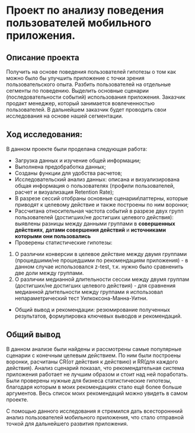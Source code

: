 # Проект по анализу поведения пользователей мобильного приложения.

## Описание проекта
Получить на основе поведения пользователей гипотезы о том как можно было бы улучшить приложение с точки зрения пользовательского опыта.
Разбить пользователей на отдельные сегменты по поведению.
Выделить основные сценарии (последовательности событий) использования приложения.
Заказчик продакт менеджер, который занимается вовлеченностью пользователей. В дальнейшем заказчик будет проводить свои исследования на основе нашей сегментации.

## Ход исследования:
В данном проекте были проделана следующая работа:
- Загрузка данных и изучение общей информации;
- Выполнена предобработка данных;
- Созданы функции для удобства расчетов;
- Исследовательский анализ данных: описана и визуализирована общая информация о пользователях (профили пользователей, расчет и визуализация Retention Rate);
- В разрезе сессий отобраны основные сценарии\паттерны, которые приводят к целевому действие и также построены по ним воронки;
- Рассчитана относительная частота событий в разрезе двух групп пользователей (достигших/не достигших целевого действия): выявлены разницы между данными группами в **совершенных действиях**, **датами совершения действий** и **источниками которыми они пользовались**
- Проверены статистические гипотезы:
1. О различии конверсии в целевое действие между двумя группами (прошедшими/не прошедшими по рекомендациям приложения) - в данном случае использовался z-test, т.к. нужно было сравненить две доли между группами.
2. О различии медианной длительности сессии между двумя группам (достигших/не достигших целевого действия) - для сравнения медианной длительности между группами я использовал непараметрический тест Уилкоксона-Манна-Уитни.
- Общий вывод и рекомендации: резюмирование полученных результатов, формулировка ключевых выводов и рекомендаций.

## Общий вывод
В данном анализе были найдены и рассмотрены самые популярные сценарии с конечным целевым действием. По ним были построены воронки, расчитаны CR(от действия к действию) и RR(для каждого действия). Анализ сценарий показал, что рекомендательная система приложения работает не лучшим образом и стоит над ней поработать.
Были проверены нужные для бизнеса статистические гипотезы, благодаря которым в моих рекомендациях стало ещё более больше аргументов.
Весь список моих рекомендаций можно увидеть в самом проекте.

С помощью данного исследования я стремился дать всестороннний анализ пользователей мобильного приложения, что стало отправной точкой для дальнейшего развития приложения.

